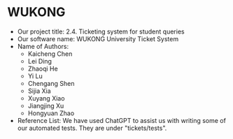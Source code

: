 # WUKONG
- Our project title: 2.4. Ticketing system for student queries
- Our software name: WUKONG University Ticket System
- Name of Authors:
  - Kaicheng Chen
  - Lei Ding
  - Zhaoqi He
  - Yi Lu
  - Chengang Shen
  - Sijia Xia
  - Xuyang Xiao
  - Jiangjing Xu
  - Hongyuan Zhao
- Reference List: We have used ChatGPT to assist us with writing some of our automated tests. They are under "tickets/tests".
